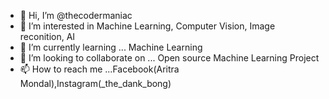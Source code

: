 - 👋 Hi, I’m @thecodermaniac
- 👀 I’m interested in Machine Learning, Computer Vision, Image reconition, AI
- 🌱 I’m currently learning ... Machine Learning
- 💞️ I’m looking to collaborate on ... Open source Machine Learning Project
- 📫 How to reach me ...Facebook(Aritra Mondal),Instagram(_the_dank_bong)

<!---
thecodermaniac/thecodermaniac is a ✨ special ✨ repository because its `README.md` (this file) appears on your GitHub profile.
You can click the Preview link to take a look at your changes.
--->
